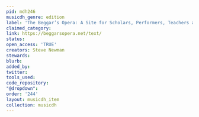 ```yaml
---
pid: mdh246
musicdh_genre: edition
label: 'The Beggar’s Opera: A Site for Scholars, Performers, Teachers and Students'
claimed_category: 
link: https://beggarsopera.net/text/
status: 
open_access: 'TRUE'
creators: Steve Newman
stewards: 
blurb: 
added_by: 
twitter: 
tools_used: 
code_repository: 
"@dropdown": 
order: '244'
layout: musicdh_item
collection: musicdh
---
```

